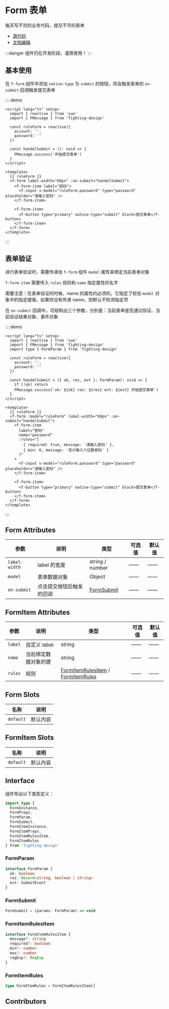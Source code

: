 # Form 表单

每天写不完的业务代码，提交不尽的表单

- [源代码](https://github.com/FightingDesign/fighting-design/tree/master/packages/fighting-design/form)
- [文档编辑](https://github.com/FightingDesign/fighting-design/blob/master/docs/components/form.md)

:::danger
组件仍在开发阶段，谨慎使用！
:::

## 基本使用

在 `f-form` 组件中添加 `native-type` 为 `submit` 的按钮，将会触发表单的 `on-submit` 回调触发提交表单

::: demo

```vue
<script lang="ts" setup>
  import { reactive } from 'vue'
  import { FMessage } from 'fighting-design'

  const ruleForm = reactive({
    account: '',
    password: ''
  })

  const handelSubmit = (): void => {
    FMessage.success('开始提交表单')
  }
</script>

<template>
  {{ ruleForm }}
  <f-form label-width="60px" :on-submit="handelSubmit">
    <f-form-item label="密码">
      <f-input v-model="ruleForm.password" type="password" placeholder="请输入密码" />
    </f-form-item>

    <f-form-item>
      <f-button type="primary" native-type="submit" block>提交表单</f-button>
    </f-form-item>
  </f-form>
</template>
```

:::

## 表单验证

进行表单验证时，需要传递给 `f-form` 组件 `model` 属性来绑定当前表单对象

`f-form-item` 需要传入 `rules` 规则和 `name` 指定属性的名字

需要注意：在表单验证的时候，name 的属性的必须的，它指定了校验 `model` 对象中的指定键值，如果你没有传递 name，则默认不检测指定项

在 `on-submit` 回调中，可结构出三个参数，分别是：当前表单是否通过验证、当前验证结果对象、事件对象

::: demo

```vue
<script lang="ts" setup>
  import { reactive } from 'vue'
  import { FMessage } from 'fighting-design'
  import type { FormParam } from 'fighting-design'

  const ruleForm = reactive({
    account: '',
    password: ''
  })

  const handelSubmit = ({ ok, res, evt }: FormParam): void => {
    if (!ok) return
    FMessage.success(`ok: ${ok} res: ${res} evt: ${evt} 开始提交表单`)
  }
</script>

<template>
  {{ ruleForm }}
  <f-form :model="ruleForm" label-width="60px" :on-submit="handelSubmit">
    <f-form-item
      label="密码"
      name="password"
      :rules="[
        { required: true, message: '请输入密码' },
        { min: 6, message: '至少输入六位数密码' }
      ]"
    >
      <f-input v-model="ruleForm.password" type="password" placeholder="请输入密码" />
    </f-form-item>

    <f-form-item>
      <f-button type="primary" native-type="submit" block>提交表单</f-button>
    </f-form-item>
  </f-form>
</template>
```

:::

## Form Attributes

| 参数          | 说明                     | 类型                                 | 可选值 | 默认值 |
| ------------- | ------------------------ | ------------------------------------ | ------ | ------ |
| `label-width` | label 的宽度             | string / number                      | ——     | ——     |
| `model`       | 表单数据对象             | Object                               | ——     | ——     |
| `on-submit`   | 点击提交按钮后触发的回调 | <a href="#formsubmit">FormSubmit</a> | ——     | ——     |

## FormItem Attributes

| 参数    | 说明                 | 类型                                                                                            | 可选值 | 默认值 |
| ------- | -------------------- | ----------------------------------------------------------------------------------------------- | ------ | ------ |
| `label` | 自定义 label         | string                                                                                          | ——     | ——     |
| `name`  | 当前绑定数据对象的键 | string                                                                                          | ——     | ——     |
| `rules` | 规则                 | <a href="#formitemrulesitem">FormItemRulesItem</a> / <a href="#formitemrules">FormItemRules</a> | ——     | ——     |

## Form Slots

| 名称      | 说明     |
| --------- | -------- |
| `default` | 默认内容 |

## FormItem Slots

| 名称      | 说明     |
| --------- | -------- |
| `default` | 默认内容 |

## Interface

组件导出以下类型定义：

```ts
import type {
  FormInstance,
  FormProps,
  FormParam,
  FormSubmit,
  FormItemInstance,
  FormItemProps,
  FormItemRulesItem,
  FormItemRules
} from 'fighting-design'
```

### FormParam

```ts
interface FormParam {
  ok: boolean
  res: Record<string, boolean | string>
  evt: SubmitEvent
}
```

### FormSubmit

```ts
FormSubmit = (params: FormParam) => void
```

### FormItemRulesItem

```ts
interface FormItemRulesItem {
  message?: string
  required?: boolean
  min?: number
  max?: number
  regExp?: RegExp
}
```

### FormItemRules

```ts
type FormItemRules = FormItemRulesItem[]
```

## Contributors

<a href="https://github.com/Tyh2001" target="_blank">
  <f-avatar round src="https://avatars.githubusercontent.com/u/73180970?v=4" />
</a>
